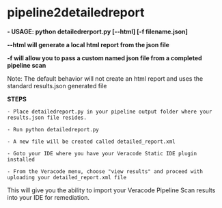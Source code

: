 # pipeline2detailedreport
<b>- USAGE: python detailedrerport.py [--html] [-f filename.json]</b>
		
<b>--html will generate a local html report from the json file</b>
		
<b>-f will allow you to pass a custom named json file from a completed pipeline scan</b>

Note: The default behavior will not create an html report and uses the standard results.json generated file


<b>STEPS</b>
	
	- Place detailedreport.py in your pipeline output folder where your results.json file resides.
	
	- Run python detailedreport.py

	- A new file will be created called detailed_report.xml

	- Goto your IDE where you have your Veracode Static IDE plugin installed
	
	- From the Veracode menu, choose "view results" and proceed with uploading your detailed_report.xml file

This will give you the ability to import your Veracode Pipeline Scan results into your IDE for remediation.

